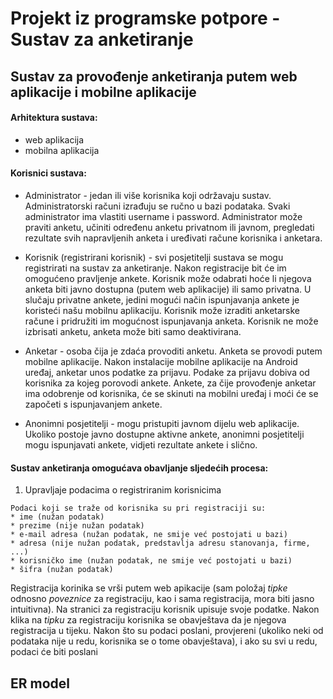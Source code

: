 # Projekt iz programske potpore - Sustav za anketiranje

## Sustav za provođenje anketiranja putem web aplikacije i mobilne aplikacije

#### Arhitektura sustava:
  * web aplikacija
  * mobilna aplikacija

#### Korisnici sustava:  

  * Administrator - jedan ili više korisnika koji održavaju sustav. Administratorski računi izrađuju se ručno u bazi podataka. Svaki administrator ima vlastiti username i password.  Administrator može praviti anketu, učiniti određenu anketu privatnom ili javnom, pregledati rezultate svih napravljenih anketa i uređivati račune korisnika i anketara.  

  * Korisnik (registrirani korisnik) - svi posjetitelji sustava se mogu registrirati na sustav za anketiranje. Nakon registracije bit će im omogućeno pravljenje ankete. Korisnik može odabrati hoće li njegova anketa biti javno dostupna (putem web aplikacije) ili samo privatna. U slučaju privatne ankete, jedini mogući način ispunjavanja ankete je koristeći našu mobilnu aplikaciju. Korisnik može izraditi anketarske račune i pridružiti im mogućnost ispunjavanja anketa. Korisnik ne može izbrisati anketu, anketa može biti samo deaktivirana.

  * Anketar - osoba čija je zdaća provoditi anketu. Anketa se provodi putem mobilne aplikacije. Nakon instalacije mobilne aplikacije na Android uređaj, anketar unos podatke za prijavu. Podake za prijavu dobiva od korisnika za kojeg porovodi ankete. Ankete, za čije provođenje anketar ima odobrenje od korisnika, će se skinuti na mobilni uređaj i moći će se započeti s ispunjavanjem ankete.  

  * Anonimni posjetitelji - mogu pristupiti javnom dijelu web aplikacije. Ukoliko postoje javno dostupne aktivne ankete, anonimni posjetitelji mogu ispunjavati ankete, vidjeti rezultate ankete i slično.

#### Sustav anketiranja omogućava obavljanje sljedećih procesa:
  1. Upravljaje podacima o registriranim korisnicima  

    Podaci koji se traže od korisnika su pri registraciji su:
    * ime (nužan podatak)
    * prezime (nije nužan podatak)
    * e-mail adresa (nužan podatak, ne smije već postojati u bazi)
    * adresa (nije nužan podatak, predstavlja adresu stanovanja, firme, ...)
    * korisničko ime (nužan podatak, ne smije već postojati u bazi)
    * šifra (nužan podatak)  

  Registracija korinika se vrši putem web apikacije (sam položaj _tipke_ odnosno _poveznice_ za registraciju, kao i sama registracija, mora biti jasno intuitivna). Na stranici za registraciju korisnik upisuje svoje podatke. Nakon klika na _tipku_ za registraciju korisnika se obavještava da je njegova registracija u tijeku. Nakon što su podaci poslani, provjereni (ukoliko neki od podataka nije u redu, korisnika se o tome obavještava), i ako su svi u redu, podaci će biti poslani

## ER model
